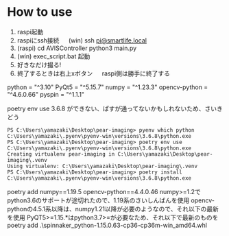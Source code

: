 # How to use
1. raspi起動
2. raspiにssh接続
　 (win) ssh pi@smartlife.local
3. (raspi) cd AVISController
           python3 main.py
4. (win) exec_script.bat 起動
5. 好きなだけ撮る!
6. 終了するときは右上xボタン
　 raspi側は勝手に終了する

<!--
    "序数 242 がダイナミック ライブラリ 
    C:\Users\yamazaki\Anaconda3\Library\bin\mkl_intel_thread.dll から見つかりませんでした" 
    というエラーが出る場合は，以下のコマンドを実行する． 
    (win) conda install mkl=2018.0.2
-->

<!--
    hogehoge not avilable的なエラーが出た場合は
    カメラにつながったUSBケーブルを抜き差しする
    （カメラの再認識に少し時間がかかります）
-->



python = "^3.10"
PyQt5 = "^5.15.7"
numpy = "^1.23.3"
opencv-python = "^4.6.0.66"
pyspin = "^1.1.1"

poetry env use 3.6.8 ができない、ぱすが通ってないかもしれないため、さいきどう

```
PS C:\Users\yamazaki\Desktop\pear-imaging> pyenv which python
C:\Users\yamazaki\.pyenv\pyenv-win\versions\3.6.8\python.exe
PS C:\Users\yamazaki\Desktop\pear-imaging> poetry env use C:\Users\yamazaki\.pyenv\pyenv-win\versions\3.6.8\python.exe
Creating virtualenv pear-imaging in C:\Users\yamazaki\Desktop\pear-imaging\.venv
Using virtualenv: C:\Users\yamazaki\Desktop\pear-imaging\.venv
PS C:\Users\yamazaki\Desktop\pear-imaging> poetry install C:\Users\yamazaki\.pyenv\pyenv-win\versions\3.6.8\python.exe
```

poetry add numpy==1.19.5 opencv-python==4.4.0.46
numpy>=1.2でpython3.6のサポートが途切れたので、1.19系のさいしんばんを使用
opencv-pythonの4.5.1系以降は、numpy1.21以降が必要のようなので、それ以下の最新を使用
PyQT5>=1.15.*はpython3.7>=が必要なため、それ以下で最新のものを
poetry add .\spinnaker_python-1.15.0.63-cp36-cp36m-win_amd64.whl
